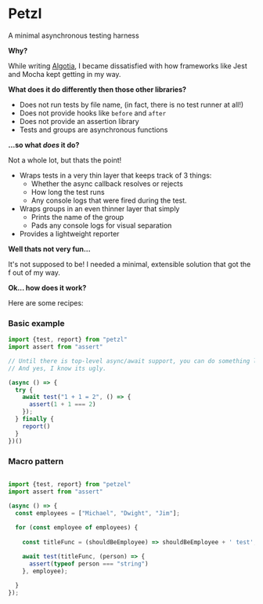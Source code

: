 # Petzl

A minimal asynchronous testing harness

**Why?**

While writing [Algotia](https://github.com/Algotia), I became dissatisfied with how frameworks like Jest and Mocha kept getting in my way.

**What does it do differently then those other libraries?**

-   Does not run tests by file name, (in fact, there is no test runner at all!)
-   Does not provide hooks like `before` and `after`
-   Does not provide an assertion library
-   Tests and groups are asynchronous functions

**...so what *does* it do?**

Not a whole lot, but thats the point!

-   Wraps tests in a very thin layer that keeps track of 3 things:
    -   Whether the async callback resolves or rejects
    -   How long the test runs
    -   Any console logs that were fired during the test.
-   Wraps groups in an even thinner layer that simply
    -   Prints the name of the group
    -   Pads any console logs for visual separation
-   Provides a lightweight reporter


**Well thats not very fun...**

It's not supposed to be!
I needed a minimal, extensible solution that got the f out of my way.

**Ok... how does it work?**

Here are some recipes:

### Basic example

```js
import {test, report} from "petzl"
import assert from "assert"

// Until there is top-level async/await support, you can do something like this
// And yes, I know its ugly.

(async () => {
  try {
    await test("1 + 1 = 2", () => {
      assert(1 + 1 === 2)
    });
  } finally {
    report()
  }
})()
```

### Macro pattern

```js

import {test, report} from "petzel"
import assert from "assert"

(async () => {
  const employees = ["Michael", "Dwight", "Jim"];
  
  for (const employee of employees) {
    
	const titleFunc = (shouldBeEmployee) => shouldBeEmployee + ' test';

    await test(titleFunc, (person) => {
      assert(typeof person === "string")
    }, employee);
    
  }
});

```
